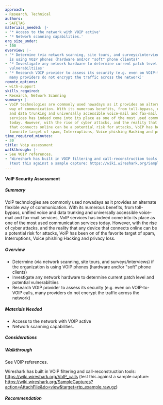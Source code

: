 ```yaml
---
approach:
- Research, Technical
authors:
- SAFETAG
materials_needed: |-
- '* Access to the network with VOIP active'
- '* Network scanning capabilities.'
org_size_under:
- 100
overview: |-
- '* Determine (via network scanning, site tours, and surveys/interviews) if the organization
  is using VOIP phones (hardware and/or "soft" phone clients)'
- '* Investigate any network hardware to determine current patch level and potential
  vulnerabiltiies'
- '* Research VOIP provider to assess its security (e.g. even on VOIP-to-VOIP calls,
  many providers do not encrypt the traffic across the network)'
remote_options:
- with-support
skills_required:
- Research, Network Scanning
summary: |-
- VoIP technologies are commonly used nowadays as it provides an alternate flexible
  way of communication. With its numerous benefits, from toll-bypass, unified voice
  and data trunking and universally accessible voice-mail and fax-mail services, VoIP
  services has indeed come into its place as one of the most used communication services
  today. However, with the rise of cyber attacks, and the reality that any device
  that connects online can be a potential risk for attacks, VoIP has been on of the
  favorite target of spam, Interruptions, Voice phishing Hacking and privacy loss.
time_required_minutes:
- 30
title: Voip assessment
walkthrough: |-
- See VOIP references.
- 'Wireshark has built in VOIP filtering and call-reconstruction tools: https://wiki.wireshark.org/VoIP_calls
  (test this against a sample capture: https://wiki.wireshark.org/SampleCaptures?action=AttachFile&do=view&target=rtp_example.raw.gz)'
---
```


#### VoIP Security Assessment

##### Summary
VoIP technologies are commonly used nowadays as it provides an alternate flexible way of communication. With its numerous benefits, from toll-bypass, unified voice and data trunking and universally accessible voice-mail and fax-mail services, VoIP services has indeed come into its place as one of the most used communication services today. However, with the rise of cyber attacks, and the reality that any device that connects online can be a potential risk for attacks, VoIP has been on of the favorite target of spam, Interruptions, Voice phishing Hacking and privacy loss.

##### Overview

* Determine (via network scanning, site tours, and surveys/interviews) if the organization is using VOIP phones (hardware and/or "soft" phone clients)
* Investigate any network hardware to determine current patch level and potential vulnerabiltiies
* Research VOIP provider to assess its security (e.g. even on VOIP-to-VOIP calls, many providers do not encrypt the traffic across the network)

##### Materials Needed

* Access to the network with VOIP active
* Network scanning capabilities.

##### Considerations

##### Walkthrough
See VOIP references.

Wireshark has built in VOIP filtering and call-reconstruction tools: https://wiki.wireshark.org/VoIP_calls (test this against a sample capture: https://wiki.wireshark.org/SampleCaptures?action=AttachFile&do=view&target=rtp_example.raw.gz)

##### Recommendation